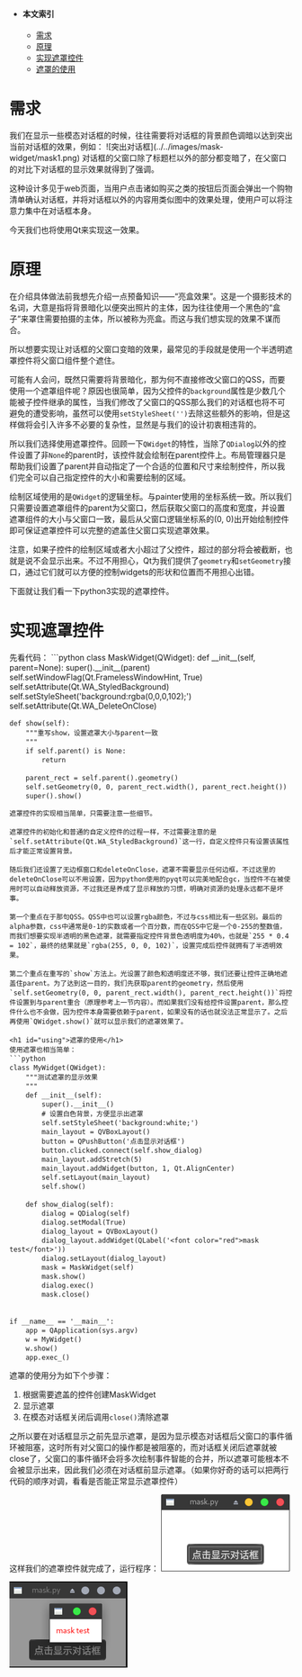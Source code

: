 * #### 本文索引
  * [需求](#requirement)
  * [原理](#principle)
  * [实现遮罩控件](#implement)
  * [遮罩的使用](#using)

<h1 id="requirement">需求</h1>
我们在显示一些模态对话框的时候，往往需要将对话框的背景颜色调暗以达到突出当前对话框的效果，例如：
![突出对话框](../../images/mask-widget/mask1.png)
对话框的父窗口除了标题栏以外的部分都变暗了，在父窗口的对比下对话框的显示效果就得到了强调。

这种设计多见于web页面，当用户点击诸如购买之类的按钮后页面会弹出一个购物清单确认对话框，并将对话框以外的内容用类似图中的效果处理，使用户可以将注意力集中在对话框本身。

今天我们也将使用Qt来实现这一效果。

<h1 id="principle">原理</h1>
在介绍具体做法前我想先介绍一点预备知识——“亮盒效果”。这是一个摄影技术的名词，大意是指将背景暗化以便突出照片的主体，因为往往使用一个黑色的“盒子”来罩住需要拍摄的主体，所以被称为亮盒。而这与我们想实现的效果不谋而合。

所以想要实现让对话框的父窗口变暗的效果，最常见的手段就是使用一个半透明遮罩控件将父窗口组件整个遮住。

可能有人会问，既然只需要将背景暗化，那为何不直接修改父窗口的QSS，而要使用一个遮罩组件呢？原因也很简单，因为父控件的`background`属性是少数几个能被子控件继承的属性，当我们修改了父窗口的QSS那么我们的对话框也将不可避免的遭受影响，虽然可以使用`setStyleSheet('')`去除这些额外的影响，但是这样做将会引入许多不必要的复杂性，显然是与我们的设计初衷相违背的。

所以我们选择使用遮罩控件。回顾一下`QWidget`的特性，当除了`QDialog`以外的控件设置了非`None`的parent时，该控件就会绘制在parent控件上。布局管理器只是帮助我们设置了parent并自动指定了一个合适的位置和尺寸来绘制控件，所以我们完全可以自己指定控件的大小和需要绘制的区域。

绘制区域使用的是`QWidget`的逻辑坐标。与painter使用的坐标系统一致。所以我们只需要设置遮罩组件的parent为父窗口，然后获取父窗口的高度和宽度，并设置遮罩组件的大小与父窗口一致，最后从父窗口逻辑坐标系的(0, 0)出开始绘制控件即可保证遮罩控件可以完整的遮盖住父窗口实现遮罩效果。

注意，如果子控件的绘制区域或者大小超过了父控件，超过的部分将会被截断，也就是说不会显示出来。不过不用担心，Qt为我们提供了`geometry`和`setGeometry`接口，通过它们就可以方便的控制widgets的形状和位置而不用担心出错。

下面就让我们看一下python3实现的遮罩控件。

<h1 id="implement">实现遮罩控件</h1>
先看代码：
```python
class MaskWidget(QWidget):
    def __init__(self, parent=None):
        super().__init__(parent)
        self.setWindowFlag(Qt.FramelessWindowHint, True)
        self.setAttribute(Qt.WA_StyledBackground)
        self.setStyleSheet('background:rgba(0,0,0,102);')
        self.setAttribute(Qt.WA_DeleteOnClose)

    def show(self):
        """重写show，设置遮罩大小与parent一致
        """
        if self.parent() is None:
            return

        parent_rect = self.parent().geometry()
        self.setGeometry(0, 0, parent_rect.width(), parent_rect.height())
        super().show()
```
遮罩控件的实现相当简单，只需要注意一些细节。

遮罩控件的初始化和普通的自定义控件的过程一样，不过需要注意的是`self.setAttribute(Qt.WA_StyledBackground)`这一行，自定义控件只有设置该属性后才能正常设置背景。

随后我们还设置了无边框窗口和deleteOnClose，遮罩不需要显示任何边框，不过这里的deleteOnClose可以不用设置，因为python使用的pyqt可以完美地配合gc，当控件不在被使用时可以自动释放资源，不过我还是养成了显示释放的习惯，明确对资源的处理永远都不是坏事。

第一个重点在于那句QSS。QSS中也可以设置rgba颜色，不过与css相比有一些区别。最后的alpha参数，css中通常是0-1的实数或者一个百分数，而在QSS中它是一个0-255的整数值，而我们想要实现半透明的黑色遮罩，就需要指定控件背景色透明度为40%，也就是`255 * 0.4 = 102`，最终的结果就是`rgba(255, 0, 0, 102)`，设置完成后控件就拥有了半透明效果。

第二个重点在重写的`show`方法上。光设置了颜色和透明度还不够，我们还要让控件正确地遮盖住parent。为了达到这一目的，我们先获取parent的geometry，然后使用`self.setGeometry(0, 0, parent_rect.width(), parent_rect.height())`将控件设置到与parent重合（原理参考上一节内容）。而如果我们没有给控件设置parent，那么控件什么也不会做，因为控件本身需要依赖于parent，如果没有的话也就没法正常显示了。之后再使用`QWidget.show()`就可以显示我们的遮罩效果了。

<h1 id="using">遮罩的使用</h1>
使用遮罩也相当简单：
```python
class MyWidget(QWidget):
    """测试遮罩的显示效果
    """
    def __init__(self):
        super().__init__()
        # 设置白色背景，方便显示出遮罩
        self.setStyleSheet('background:white;')
        main_layout = QVBoxLayout()
        button = QPushButton('点击显示对话框')
        button.clicked.connect(self.show_dialog)
        main_layout.addStretch(5)
        main_layout.addWidget(button, 1, Qt.AlignCenter)
        self.setLayout(main_layout)
        self.show()

    def show_dialog(self):
        dialog = QDialog(self)
        dialog.setModal(True)
        dialog_layout = QVBoxLayout()
        dialog_layout.addWidget(QLabel('<font color="red">mask test</font>'))
        dialog.setLayout(dialog_layout)
        mask = MaskWidget(self)
        mask.show()
        dialog.exec()
        mask.close()


if __name__ == '__main__':
    app = QApplication(sys.argv)
    w = MyWidget()
    w.show()
    app.exec_()
```
遮罩的使用分为如下个步骤：
1. 根据需要遮盖的控件创建MaskWidget
2. 显示遮罩
3. 在模态对话框关闭后调用`close()`清除遮罩

之所以要在对话框显示之前先显示遮罩，是因为显示模态对话框后父窗口的事件循环被阻塞，这时所有对父窗口的操作都是被阻塞的，而对话框关闭后遮罩就被close了，父窗口的事件循环会将多次绘制事件智能的合并，所以遮罩可能根本不会被显示出来，因此我们必须在对话框前显示遮罩。（如果你好奇的话可以把两行代码的顺序对调，看看是否能正常显示遮罩控件）

这样我们的遮罩控件就完成了，运行程序：
![normal-dialog](../../images/mask-widget/mask2.png)

![MaskWidget](../../images/mask-widget/mask1.png)
